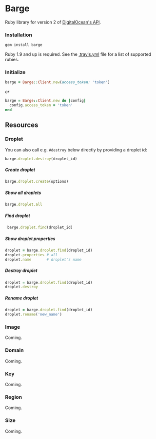 Barge
=====

Ruby library for version 2 of
[DigitalOcean's API](https://developers.digitalocean.com/).

### Installation

``` sh
gem install barge
```

Ruby 1.9 and up is required. See the
[.travis.yml](https://github.com/blom/barge/blob/master/.travis.yml) file for
a list of supported rubies.

### Initialize

``` ruby
barge = Barge::Client.new(access_token: 'token')
```

*or*

``` ruby
barge = Barge::Client.new do |config|
  config.access_token = 'token'
end
```

Resources
---------

### Droplet

You can also call e.g. `#destroy` below directly by providing a droplet id:

``` ruby
barge.droplet.destroy(droplet_id)
```

##### Create droplet

``` ruby
barge.droplet.create(options)
```

##### Show all droplets

``` ruby
barge.droplet.all
```

##### Find droplet

``` ruby
 barge.droplet.find(droplet_id)
```

##### Show droplet properties

``` ruby
droplet = barge.droplet.find(droplet_id)
droplet.properties # all
droplet.name       # droplet's name
```

##### Destroy droplet

``` ruby
droplet = barge.droplet.find(droplet_id)
droplet.destroy
```

##### Rename droplet

``` ruby
droplet = barge.droplet.find(droplet_id)
droplet.rename('new_name')
```

### Image

Coming.

### Domain

Coming.

### Key

Coming.

### Region

Coming.

### Size

Coming.
